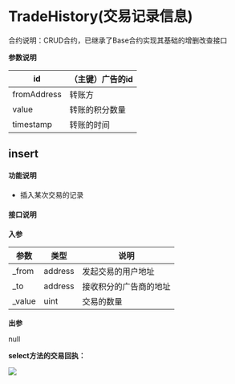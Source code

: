 # TradeHistory(交易记录信息)
合约说明：CRUD合约，已继承了Base合约实现其基础的增删改查接口

**参数说明**

| id          | （主键）广告的id |
| ----------- | ---------------- |
| fromAddress | 转账方           |
| value       | 转账的积分数量   |
| timestamp   | 转账的时间       |



## insert

#### 功能说明

* 插入某次交易的记录

#### 接口说明

**入参**

| 参数   | 类型    | 说明                   |
| ------ | ------- | ---------------------- |
| _from  | address | 发起交易的用户地址     |
| _to    | address | 接收积分的广告商的地址 |
| _value | uint    | 交易的数量             |

**出参**

null



**select方法的交易回执：**

![](../picture/13.PNG)